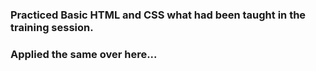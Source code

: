 ### Practiced Basic HTML and CSS what had been taught in the training session.
### Applied the same over here...
